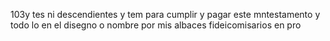103y
tes ni descendientes
y tem para cumplir y pagar este mntestamento y todo lo en
el disegno o nombre por mis albaces fideicomisarios en pro